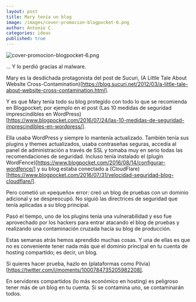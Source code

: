 ```yaml
---
layout: post
title: Mary tenía un blog
image: /images/cover-promocion-blogpocket-6.png
author: Antonio C.
categories: ideas
published: true 
---
```


![cover-promocion-blogpocket-6.png]({{site.baseurl}}/images/cover-promocion-blogpocket-6.png)

... Y lo perdió gracias al malware.

Mary es la desdichada protagonista del post de Sucuri, (A Little Tale About Website Cross-Contamination)[https://blog.sucuri.net/2012/03/a-little-tale-about-website-cross-contamination.html].

Y es que Mary tenía todo su blog protegido con todo lo que se recomienda en Blogpocket; por ejemplo en el post (Las 10 medidas de seguridad imprescindibles en WordPress)[https://www.blogpocket.com/2016/07/24/las-10-medidas-de-seguridad-imprescindibles-en-wordpress/].

Ella usaba WordPress y siempre lo mantenía actualizado. También tenía sus plugins y themes actualizados, usaba contraseñas seguras, accedía al panel de administración a través de SSL y tomaba muy en serio todas las recomendaciones de seguridad. Incluso tenía instalado el (plugin WordFence)[https://www.blogpocket.com/2016/08/14/configurar-wordfence/] y su blog estaba conectado a (CloudFlare)[https://www.blogpocket.com/2016/07/31/velocidad-seguridad-blog-cloudflare/].

Pero cometió un «pequeño» error: creó un blog de pruebas con un dominio adicional y se despreocupó. No siguió las directrices de seguridad que tenía aplicadas a su blog principal.

Pasó el tiempo, uno de los plugins tenía una vulnerabilidad y eso fue aprovechado por los hackers para entrar atacando el blog de pruebas y realizando una contaminación cruzada hacia su blog de producción.

Estas semanas atrás hemos aprendido muchas cosas. Y una de ellas es que no es conveniente tener nada más que el dominio principal en tu cuenta de hosting compartido; es decir, un blog.

Si quieres hacer prueba, hazlo en (plataformas como Pilvia)[https://twitter.com/i/moments/1000784735205982208].

En servidores compartidos (lo más económico en hosting) es peligroso tener más de un blog en tu cuenta. Si se contamina uno, se contaminarán todos. 


